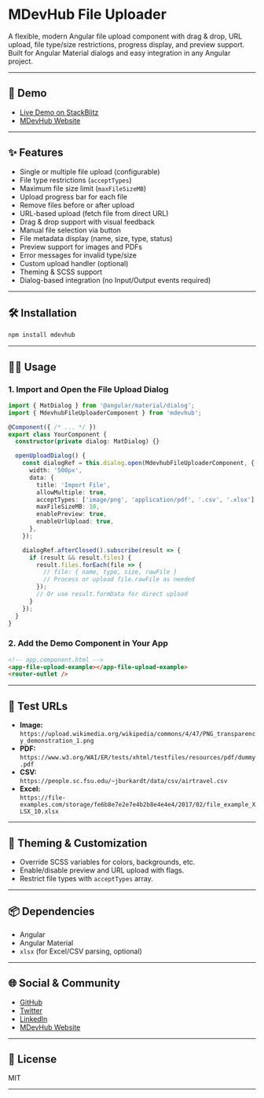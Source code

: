 # MDevHub File Uploader

A flexible, modern Angular file upload component with drag & drop, URL upload, file type/size restrictions, progress display, and preview support.  
Built for Angular Material dialogs and easy integration in any Angular project.

---

## 🚀 Demo

- [Live Demo on StackBlitz](https://stackblitz.com/github/mdevhub/mdevhub-file-uploader)  
- [MDevHub Website](https://mdevhub.com)

---

## ✨ Features

- Single or multiple file upload (configurable)
- File type restrictions (`acceptTypes`)
- Maximum file size limit (`maxFileSizeMB`)
- Upload progress bar for each file
- Remove files before or after upload
- URL-based upload (fetch file from direct URL)
- Drag & drop support with visual feedback
- Manual file selection via button
- File metadata display (name, size, type, status)
- Preview support for images and PDFs
- Error messages for invalid type/size
- Custom upload handler (optional)
- Theming & SCSS support
- Dialog-based integration (no Input/Output events required)

---

## 🛠️ Installation

```sh
npm install mdevhub
```

---

## 🧑‍💻 Usage

### 1. Import and Open the File Upload Dialog

```typescript
import { MatDialog } from '@angular/material/dialog';
import { MdevhubFileUploaderComponent } from 'mdevhub';

@Component({ /* ... */ })
export class YourComponent {
  constructor(private dialog: MatDialog) {}

  openUploadDialog() {
    const dialogRef = this.dialog.open(MdevhubFileUploaderComponent, {
      width: '500px',
      data: {
        title: 'Import File',
        allowMultiple: true,
        acceptTypes: ['image/png', 'application/pdf', '.csv', '.xlsx'],
        maxFileSizeMB: 10,
        enablePreview: true,
        enableUrlUpload: true,
      },
    });

    dialogRef.afterClosed().subscribe(result => {
      if (result && result.files) {
        result.files.forEach(file => {
          // file: { name, type, size, rawFile }
          // Process or upload file.rawFile as needed
        });
        // Or use result.formData for direct upload
      }
    });
  }
}
```

### 2. Add the Demo Component in Your App

```html
<!-- app.component.html -->
<app-file-upload-example></app-file-upload-example>
<router-outlet />
```

---

## 🧪 Test URLs

- **Image:**  
  `https://upload.wikimedia.org/wikipedia/commons/4/47/PNG_transparency_demonstration_1.png`
- **PDF:**  
  `https://www.w3.org/WAI/ER/tests/xhtml/testfiles/resources/pdf/dummy.pdf`
- **CSV:**  
  `https://people.sc.fsu.edu/~jburkardt/data/csv/airtravel.csv`
- **Excel:**  
  `https://file-examples.com/storage/fe6b8e7e2e7e4b2b8e4e4e4/2017/02/file_example_XLSX_10.xlsx`

---

## 🎨 Theming & Customization

- Override SCSS variables for colors, backgrounds, etc.
- Enable/disable preview and URL upload with flags.
- Restrict file types with `acceptTypes` array.

---

## 📦 Dependencies

- Angular
- Angular Material
- `xlsx` (for Excel/CSV parsing, optional)

---

## 🌐 Social & Community

- [GitHub](https://github.com/mdevhub)
- [Twitter](https://twitter.com/mdevhub)
- [LinkedIn](https://linkedin.com/company/mdevhub)
- [MDevHub Website](https://mdevhub.com)

---

## 📄 License

MIT

---